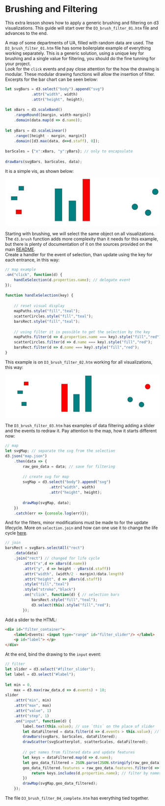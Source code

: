 # Brushing and Filtering

This extra lesson shows how to apply a generic brushing and filtering on d3 visualizations. This guide will start over the `D3_brush_filter_01.htm` file and advances to the end.  

A map of some departments of UA, filled with random data are used. The `D3_brush_filter_01.htm` file has some boilerplate example of everything working separately. This is a generic solution, using a unique key for brushing and a single value for filtering, you should do the fine tunning for your project.  
Look for the `click` events and pay close attention for the how the drawing is modular. These modular drawing functions will allow the insertion of filter. Excerpts for the bar chart can be seen below:

``` javascript
let svgBars = d3.select("body").append("svg")
            .attr("width", width)
            .attr("height", height);

let xBars = d3.scaleBand()
    .rangeRound([margin, width-margin])
    .domain(data.map(d => d.name));

let yBars = d3.scaleLinear()
    .range([height - margin, margin])
    .domain([d3.max(data, d=>d.staff), 0]);

barScales = {"x":xBars, "y":yBars}; // only to encapsulate

drawBars(svgBars, barScales, data);
```

It is a simple vis, as shown below:

!["Simple Vis"](./no_interaction.jpg)

Starting with brushing, we will select the same object on all visualizations. The `d3.brush` function adds more complexity than it needs for this example, but there is plenty of documentation of it on the sources provided on the main [README](../README.md).  
Create a handler for the event of selection, than update using the key for each entrance, in this way:
``` javascript
// map example
.on("click", function(d) {
    handleSelection(d.properties.name); // delegate event
});

function handleSelection(key) {

    // reset visual display
    mapPaths.style("fill","teal");
    scatterCircles.style("fill","teal");           
    barsRect.style("fill","teal");

    // using filter it is possible to get the selection by the key
    mapPaths.filter(d => d.properties.name === key).style("fill","red");
    scatterCircles.filter(d => d.name === key).style("fill","red");
    barsRect.filter(d => d.name === key).style("fill","red");
}
```
This example is on `D3_brush_filter_02.htm` working for all visualizations, this way:

!["Brushing"](./brushing.jpg)

The `D3_brush_filter_03.htm` has examples of data filtering adding a slider and the events to redraw it. Pay attention to the map, how it starts different now:
``` javascript
// map
let svgMap; // separate the svg from the selection
d3.json("map.json")
    .then(data => {
        raw_geo_data = data; // save for filtering

        // create svg for map
        svgMap = d3.select("body").append("svg")
                    .attr("width", width)
                    .attr("height", height);

        drawMap(svgMap, data);
    })
    .catch(err => {console.log(err)});        
```

And for the filters, minor modifications must be made to for the update lifecycle. More on `selection.join` and how can one use it to change the life cycle [here](https://observablehq.com/@d3/selection-join).
``` javascript
// join
barsRect = svgBars.selectAll("rect")
    .data(data)
    .join("rect") // changed for life cycle
        .attr("x",d => xBars(d.name))
        .attr("y", d => height - yBars(d.staff))
        .attr("width", (width/2 - margin)/data.length)
        .attr("height", d => yBars(d.staff))
        .style("fill","teal")
        .style("stroke","black")
        .on("click", function(d) { // selection bars
            barsRect.style("fill","teal");
            d3.select(this).style("fill","red");
        });
```

Add a slider to the HTML:
``` html
<div id="filter_container">
    <label>Events: <input type="range" id="filter_slider"/> </label>
    <p id="label"> </p>
</div>
```

At the end, bind the drawing to the `input` event:
``` javascript
// filter
let slider = d3.select("#filter_slider");
let label = d3.select("#label");

let min = 0, 
    max = d3.max(raw_data,d => d.events) + 10;
slider
    .attr("min", min)
    .attr("max", max)
    .attr("value", 1)
    .attr("step", 1)
    .on("input", function(d) {
        label.text(this.value); // use `this` on the place of slider 
        let dataFiltered = data.filter(d => d.events > this.value); // filter using value
        drawBars(svgBars, barScales, dataFiltered);
        drawScatter(svgScatterplot, scatterScales, dataFiltered);
        
        // get names from filtered data and update features
        let keys = dataFiltered.map(d => d.name);
        let geo_data_filtered = JSON.parse(JSON.stringify(raw_geo_data)); // deep copy of object
        geo_data_filtered.features = raw_geo_data.features.filter(d => {
            return keys.includes(d.properties.name); // filter by names
        })
        drawMap(svgMap,geo_data_filtered);
    });
```

The file `D3_brush_filter_04_complete.htm` has everything tied together.